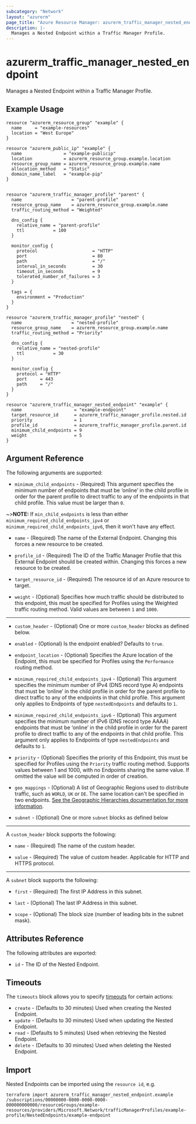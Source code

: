 ```yaml
---
subcategory: "Network"
layout: "azurerm"
page_title: "Azure Resource Manager: azurerm_traffic_manager_nested_endpoint"
description: |-
  Manages a Nested Endpoint within a Traffic Manager Profile.
---
```


# azurerm_traffic_manager_nested_endpoint

Manages a Nested Endpoint within a Traffic Manager Profile.

## Example Usage

```hcl
resource "azurerm_resource_group" "example" {
  name     = "example-resources"
  location = "West Europe"
}

resource "azurerm_public_ip" "example" {
  name                = "example-publicip"
  location            = azurerm_resource_group.example.location
  resource_group_name = azurerm_resource_group.example.name
  allocation_method   = "Static"
  domain_name_label   = "example-pip"
}


resource "azurerm_traffic_manager_profile" "parent" {
  name                   = "parent-profile"
  resource_group_name    = azurerm_resource_group.example.name
  traffic_routing_method = "Weighted"

  dns_config {
    relative_name = "parent-profile"
    ttl           = 100
  }

  monitor_config {
    protocol                     = "HTTP"
    port                         = 80
    path                         = "/"
    interval_in_seconds          = 30
    timeout_in_seconds           = 9
    tolerated_number_of_failures = 3
  }

  tags = {
    environment = "Production"
  }
}

resource "azurerm_traffic_manager_profile" "nested" {
  name                   = "nested-profile"
  resource_group_name    = azurerm_resource_group.example.name
  traffic_routing_method = "Priority"

  dns_config {
    relative_name = "nested-profile"
    ttl           = 30
  }

  monitor_config {
    protocol = "HTTP"
    port     = 443
    path     = "/"
  }
}

resource "azurerm_traffic_manager_nested_endpoint" "example" {
  name                    = "example-endpoint"
  target_resource_id      = azurerm_traffic_manager_profile.nested.id
  priority                = 1
  profile_id              = azurerm_traffic_manager_profile.parent.id
  minimum_child_endpoints = 9
  weight                  = 5
}
```

## Argument Reference

The following arguments are supported:

* `minimum_child_endpoints` - (Required) This argument specifies the minimum number
  of endpoints that must be ‘online’ in the child profile in order for the
  parent profile to direct traffic to any of the endpoints in that child
  profile. This value must be larger than `0`.

~>**NOTE:** If `min_child_endpoints` is less than either `minimum_required_child_endpoints_ipv4` or `minimum_required_child_endpoints_ipv6`, then it won't have any effect.

* `name` - (Required) The name of the External Endpoint. Changing this forces a new resource to be created.

* `profile_id` - (Required) The ID of the Traffic Manager Profile that this External Endpoint should be created within. Changing this forces a new resource to be created.

* `target_resource_id` - (Required) The resource id of an Azure resource to
  target.

* `weight` - (Optional) Specifies how much traffic should be distributed to this endpoint, this must be specified for Profiles using the Weighted traffic routing method. Valid values are between `1` and `1000`.

---

* `custom_header` - (Optional) One or more `custom_header` blocks as defined below.

* `enabled` - (Optional) Is the endpoint enabled? Defaults to `true`.

* `endpoint_location` - (Optional) Specifies the Azure location of the Endpoint,
  this must be specified for Profiles using the `Performance` routing method.

* `minimum_required_child_endpoints_ipv4` - (Optional) This argument specifies the minimum number of IPv4 (DNS record type A) endpoints that must be ‘online’ in the child profile in order for the parent profile to direct traffic to any of the endpoints in that child profile. This argument only applies to Endpoints of type `nestedEndpoints` and defaults to `1`.

* `minimum_required_child_endpoints_ipv6` - (Optional) This argument specifies the minimum number of IPv6 (DNS record type AAAA) endpoints that must be ‘online’ in the child profile in order for the parent profile to direct traffic to any of the endpoints in that child profile. This argument only applies to Endpoints of type `nestedEndpoints` and defaults to `1`.

* `priority` - (Optional) Specifies the priority of this Endpoint, this must be
    specified for Profiles using the `Priority` traffic routing method. Supports
    values between 1 and 1000, with no Endpoints sharing the same value. If
    omitted the value will be computed in order of creation.

* `geo_mappings` - (Optional) A list of Geographic Regions used to distribute traffic, such as `WORLD`, `UK` or `DE`. The same location can't be specified in two endpoints. [See the Geographic Hierarchies documentation for more information](https://docs.microsoft.com/rest/api/trafficmanager/geographichierarchies/getdefault).

* `subnet` - (Optional) One or more `subnet` blocks as defined below

---

A `custom_header` block supports the following:

* `name` - (Required) The name of the custom header.

* `value` - (Required) The value of custom header. Applicable for HTTP and HTTPS protocol.

---

A `subnet` block supports the following:

* `first` - (Required) The first IP Address in this subnet.

* `last` - (Optional) The last IP Address in this subnet.

* `scope` - (Optional) The block size (number of leading bits in the subnet mask).

## Attributes Reference

The following attributes are exported:

* `id` - The ID of the Nested Endpoint.

## Timeouts

The `timeouts` block allows you to specify [timeouts](https://www.terraform.io/docs/configuration/resources.html#timeouts) for certain actions:

* `create` - (Defaults to 30 minutes) Used when creating the Nested Endpoint.
* `update` - (Defaults to 30 minutes) Used when updating the Nested Endpoint.
* `read` - (Defaults to 5 minutes) Used when retrieving the Nested Endpoint.
* `delete` - (Defaults to 30 minutes) Used when deleting the Nested Endpoint.

## Import

Nested Endpoints can be imported using the `resource id`, e.g.

```shell
terraform import azurerm_traffic_manager_nested_endpoint.example /subscriptions/00000000-0000-0000-0000-000000000000/resourceGroups/example-resources/providers/Microsoft.Network/trafficManagerProfiles/example-profile/NestedEndpoints/example-endpoint
```

